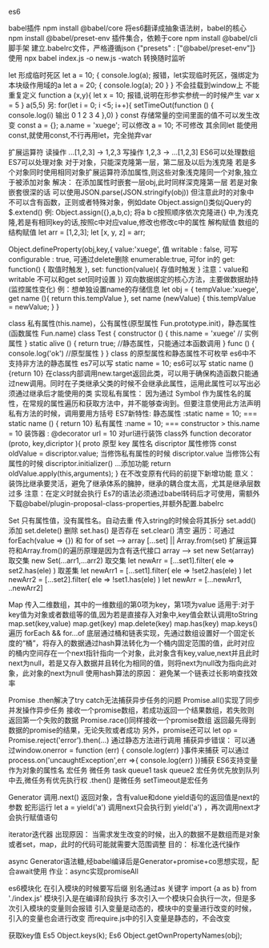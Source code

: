 es6
    
babel插件
    npm install @babel/core     将es6翻译成抽象语法树，babel的核心
    npm install @babel/preset-env   插件集合，依赖于core
    npm install @babel/cli      脚手架
    建立.babelrc文件，严格遵循json      {"presets" : ["@babel/preset-env"]}
    使用
        npx babel index.js -o new.js -watch     转换随时监听

let
    形成临时死区
        let a = 10;
        {
            console.log(a);     报错，let实现临时死区，强绑定为本块级作用域的a
            let a = 20;
            {
                console.log(a);     20
            }
        }
    不会挂载到window上
    不能重复定义
        function a (x,y){
            let x = 10;     报错,说明在形参实参统一的时候产生 var x = 5
        }
        a(5,5)
    另: for(let i = 0; i <5; i++){
            setTimeOut(function () {
                console.log(i)  输出 0 1 2 3 4 
            },0)
        }
const
    存储常量的空间里面的值不可以发生改变
        const a = {};
        a.name = 'xuege';       可以修改
        a = 10;                 不可修改
    其余同let
能使用const,就使用const,不行再用let，完全抛弃var

扩展运算符
    读操作  ...[1,2,3]  ->  1,2,3
    写操作  1,2,3  ->  ...[1,2,3]
    ES6可以处理数组 ES7可以处理对象
    对于对象，只能深克隆第一层，第二层及以后为浅克隆
    若是多个对象同时使用相同对象扩展运算符添加属性,则这些对象浅克隆同一个对象,独立于被添加对象
        解决：
            在添加属性时嵌套一层obj,此时同样深克隆第一层
    若是对象嵌套很深的话
    可以使用JSON.parse(JSON.stringify(obj)) 但注意此时的对象中不可以含有函数，正则或者特殊对象，例如date
    Object.assign()类似jQuery的$.extend()
        例: Object.assign({},a,b,c);
            将a b c按照顺序依次克隆进{} 中,为浅克隆,若是有相同key的话,按照c中对应value,修改也修改c中的属性
解构赋值
    数组的结构赋值
        let arr = [1,2,3];
        let [x, y, z] = arr;

Object.defineProperty(obj,key,{
    value:'xuege',          值
    writable : false,       可写
    configurable : true,    可通过delete删除
    enumerable:true,        可for in的
    get: function() {
        取值时触发
    },
    set: function(value){
        存值时触发
    }
    注意：value和writable 不可以和get set同时设置
})
双向数据绑定的核心方法，主要做数据劫持(监控属性变化)
例：想单独设置name的存储信息
    let obj = {
        tempValue:'xuege',
        get name (){
            return this.tempValue
        },
        set name (newValue) {
            this.tempValue = newValue;
        }
    }

class
    私有属性(this.name)，公有属性(原型属性 Fun.prototype.init)，静态属性(函数属性 Fun.name)
    class Test {
        constructor () {
            this.name = 'xuege'  // 实例属性
        }
        static alive () {
            return true;   //静态属性，只能通过本函数调用
        }
        func () {
            console.log('ok')    //原型属性
        }
    }
    class 的原型属性和静态属性不可枚举
    es6中不支持非方法的静态属性
        es7可以写 static name = 10;
        es6可以写 static name () {return 10}
    在class内部调用new.target返回此类，可以用于确保构造函数只能通过new调用。同时在子类继承父类的时候不会继承此属性，运用此属性可以写出必须通过继承后才能使用的类
    实现私有属性：
        因为通过 Symbol 作为属性名的属性，在常规的属性遍历和获取方法中，并不能够查询到。但要注意使用此方法声明私有方法的时候，调用要用方括号
    ES7新特性:
        静态属性 :static name = 10;  === static name () { return 10}
        私有属性 :name = 10;  ===  constructor > this.name = 10
        装饰器 : @decorator
                url = 10        对url进行装饰
        class外    function decorator (proto, key,dicriptor ){
                        proto   原型
                        key     属性名
                        discriptor 属性修饰
                    const oldValue = discriptor.value;
                    当修饰私有属性的时候 discriptor.value
                    当修饰公有属性的时候 discriptor.initializer()
                    ...添加功能
                    return oldValue.apply(this,arguments);
                } 
                在不改变原有代码的前提下新增功能 
                意义：装饰比继承要灵活，避免了继承体系的臃肿，继承的耦合度太高，尤其是继承层数过多
                注意：在定义时就会执行
        Es7的语法必须通过babel转码后才可使用，需额外下载@babel/plugin-proposal-class-properties,并额外配置.babelrc

Set
    只有属性值，没有属性名。自动去重
    传入string的时候会将其拆分
    set.add()       添加
    set.delete()    删除
    set.has()       是否存在
    set.clear()     清空
    遍历：可通过forEach(value => {}) 和 for of
    set --> array   [...set] || Array.from(set) 扩展运算符和Array.from()的遍历原理是因为含有迭代接口
    array --> set   new Set(array)
    取交集 
        new Set(...arr1,...arr2)
    取交集
        let newArr = [...set1].filter( ele => set2.has(ele) )
    取差集
        let newArr1 = [...set1].filter( ele => !set2.has(ele) )
        let newArr2 = [...set2].filter( ele => !set1.has(ele) )
        let newArr = [...newArr1, ..newArr2]

Map
    传入二维数组，其中的一维数组的第0项为key，第1项为value
    适用于:对于key值为对象或者数组等的值,因为若是直接存入对象中,key值会默认调用toString
    map.set(key,value)
    map.get(key)
    map.delete(key)
    map.has(key)
    map.keys()
    遍历 forEach && for...of
    底层通过桶和链表实现，先通过数组设置好一个固定长度的“桶”，将存入的数据通过hash算法转化为一个桶内固定范围的值，此时对应的桶内空间存在一个next指针指向一个对象，此对象含有key,value,next并且此时next为null，若是又存入数据并且转化为相同的值，则将next为null改为指向此对象，此对象的next为null
    使用hash算法的原因：
        避免某一个链表过长影响查找效率

Promise 
    .then解决了try catch无法捕获异步任务的问题
    Promise.all()实现了同步并发操作异步任务
        接收一个promise数组，若成功返回一个结果数组，若失败则返回第一个失败的数据
    Promise.race()同样接收一个promise数组
        返回最先得到数据的promise的结果，无论失败或者成功
    另外，promise还可以
        let op = Promise.reject('error').then(...) 通过静态方法进行调用
捕获异步错误：
    可以通过window.onerror = function (err) {
                console.log(err)
            }事件来捕获
    可以通过process.on('uncaughtException',err =>{
                console.log(err)
            })捕获
ES6支持变量作为对象的属性名
宏任务              微任务 
task queue1        task queue2
宏任务优先放到队列中去,微任务有优先执行权
.then() 是微任务
setTimeout是宏任务

Generator
    调用.next() 返回对象，含有value和done
    yield语句的返回值是next的参数
    蛇形运行
        let a = yield('a')  调用next只会执行到 yield('a') ，再次调用next才会执行赋值语句

iterator迭代器
    出现原因：
        当需求发生改变的时候，出入的数据不是数组而是对象或者set，map，此时的代码可能就需要大范围调整
    目的：
        标准化迭代操作

async
    Generator语法糖,经babel编译后是Generator+promise+co思想实现，配合await使用
作业：async实现promiseAll

es6模块化
    在引入模块的时候要写后缀
    别名通过as 关键字
        import {a as b} from './index.js'
    模块引入是在编译阶段执行
    多次引入一个模块只会执行一次，但是多次引入模块的变量则会报错
    引入变量是动态的，模块中的变量进行改变的时候，引入的变量也会进行改变
    而require.js中的引入变量是静态的，不会改变

获取key值
    Es5
    Object.keys(k);
    Es6
    Object.getOwnPropertyNames(obj);
